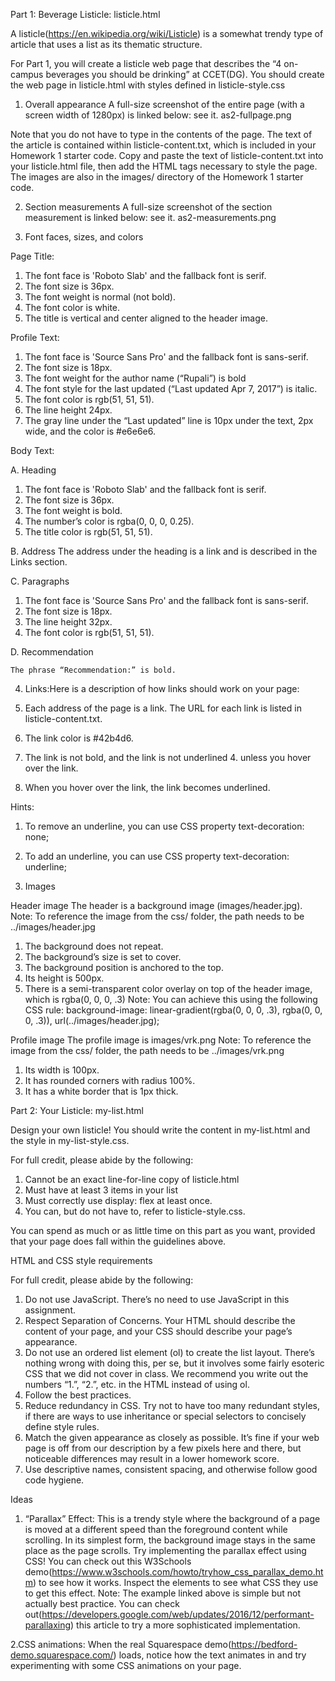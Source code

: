 Part 1: Beverage Listicle: listicle.html

A listicle(https://en.wikipedia.org/wiki/Listicle) is a somewhat trendy type of article that uses a list as its thematic structure.

For Part 1, you will create a listicle web page that describes the “4 on-campus beverages you should be drinking” at CCET(DG). You should create the web page in listicle.html with styles defined in listicle-style.css

1. Overall appearance
A full-size screenshot of the entire page (with a screen width of 1280px) is linked below: see it.
as2-fullpage.png

Note that you do not have to type in the contents of the page.
    The text of the article is contained within listicle-content.txt, which is included in your Homework 1 starter code.
    Copy and paste the text of listicle-content.txt into your listicle.html file, then add the HTML tags necessary to style the page.
    The images are also in the images/ directory of the Homework 1 starter code.

2. Section measurements
A full-size screenshot of the section measurement is linked below: see it.
as2-measurements.png

3. Font faces, sizes, and colors

Page Title:

1. The font face is 'Roboto Slab' and the fallback font is serif.
2. The font size is 36px.
3. The font weight is normal (not bold).
4. The font color is white.
5. The title is vertical and center aligned to the header image.

Profile Text:
1. The font face is 'Source Sans Pro' and the fallback   font is sans-serif.
2. The font size is 18px.
3. The font weight for the author name (“Rupali”) is bold
4. The font style for the last updated (“Last updated Apr 7, 2017”) is italic.
5. The font color is rgb(51, 51, 51).
6. The line height 24px.
7. The gray line under the “Last updated” line is 10px under the text, 2px wide, and the color is #e6e6e6.

Body Text:

A. Heading
1. The font face is 'Roboto Slab' and the fallback font is serif.
2. The font size is 36px.
3. The font weight is bold.
4. The number’s color is rgba(0, 0, 0, 0.25).
5. The title color is rgb(51, 51, 51).

B. Address
The address under the heading is a link and is described in the Links section.

C. Paragraphs
1. The font face is 'Source Sans Pro' and the fallback font is sans-serif.
2. The font size is 18px.
3. The line height 32px.
4. The font color is rgb(51, 51, 51).

D. Recommendation

    The phrase “Recommendation:” is bold.


4. Links:Here is a description of how links should work on your page:

1. Each address of the page is a link. The URL for each link is listed in listicle-content.txt.
2. The link color is #42b4d6.
3. The link is not bold, and the link is not underlined 4. unless you hover over the link.
5. When you hover over the link, the link becomes underlined.

Hints:
1. To remove an underline, you can use CSS property text-decoration: none;
2. To add an underline, you can use CSS property text-decoration: underline;

5. Images

Header image
The header is a background image (images/header.jpg).
Note: To reference the image from the css/ folder, the path needs to be ../images/header.jpg
1. The background does not repeat.
2. The background’s size is set to cover.
3. The background position is anchored to the top.
4. Its height is 500px.
4. There is a semi-transparent color overlay on top of the header image, which is rgba(0, 0, 0, .3)
Note: You can achieve this using the following CSS rule:
background-image: linear-gradient(rgba(0, 0, 0, .3), rgba(0, 0, 0, .3)), url(../images/header.jpg);

Profile image
The profile image is images/vrk.png
Note: To reference the image from the css/ folder, the path needs to be ../images/vrk.png
1. Its width is 100px.
2. It has rounded corners with radius 100%.
3. It has a white border that is 1px thick.



Part 2: Your Listicle: my-list.html

Design your own listicle! You should write the content in my-list.html and the style in my-list-style.css.

For full credit, please abide by the following:

1. Cannot be an exact line-for-line copy of listicle.html
2. Must have at least 3 items in your list
3. Must correctly use display: flex at least once.
4. You can, but do not have to, refer to listicle-style.css.

You can spend as much or as little time on this part as you want, provided that your page does fall within the guidelines above.


HTML and CSS style requirements

For full credit, please abide by the following:

1. Do not use JavaScript. There’s no need to use JavaScript in this assignment.
2. Respect Separation of Concerns. Your HTML should describe the content of your page, and your CSS should describe your page’s appearance.
3. Do not use an ordered list element (ol) to create the list layout. There’s nothing wrong with doing this, per se, but it involves some fairly esoteric CSS that we did not cover in class. We recommend you write out the numbers “1.”, “2.”, etc. in the HTML instead of using ol.
3. Follow the best practices.
4. Reduce redundancy in CSS. Try not to have too many redundant styles, if there are ways to use inheritance or special selectors to concisely define style rules.
5. Match the given appearance as closely as possible. It’s fine if your web page is off from our description by a few pixels here and there, but noticeable differences may result in a lower homework score.
6. Use descriptive names, consistent spacing, and otherwise follow good code hygiene.

Ideas

1. “Parallax” Effect: This is a trendy style where the background of a page is moved at a different speed than the foreground content while scrolling. In its simplest form, the background image stays in the same place as the page scrolls. Try implementing the parallax effect using CSS! You can check out this W3Schools demo(https://www.w3schools.com/howto/tryhow_css_parallax_demo.htm) to see how it works. Inspect the elements to see what CSS they use to get this effect.
        Note: The example linked above is simple but not actually best practice. You can check out(https://developers.google.com/web/updates/2016/12/performant-parallaxing) this article to try a more sophisticated implementation.

2.CSS animations: When the real Squarespace demo(https://bedford-demo.squarespace.com/) loads, notice how the text animates in and try experimenting with some CSS animations on your page.
